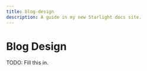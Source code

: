 ```yaml
---
title: blog-design
description: A guide in my new Starlight docs site.
---
```

# Blog Design

TODO: Fill this in.
